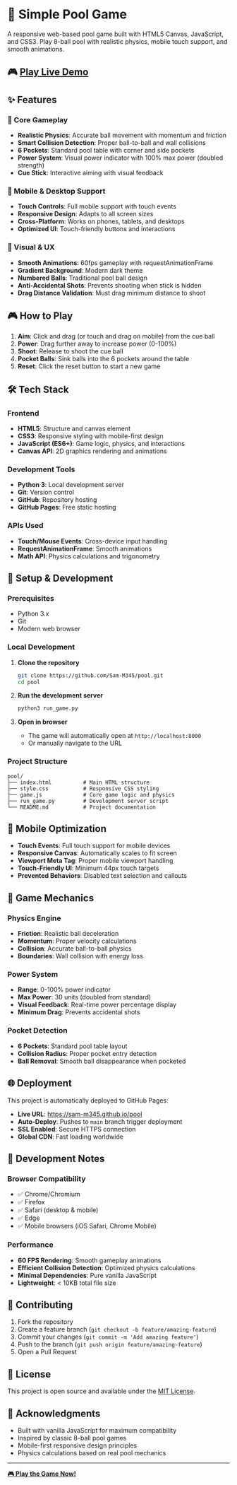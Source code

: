 # 🎱 Simple Pool Game

A responsive web-based pool game built with HTML5 Canvas, JavaScript, and CSS3. Play 8-ball pool with realistic physics, mobile touch support, and smooth animations.

## 🎮 [Play Live Demo](https://sam-m345.github.io/pool)

## ✨ Features

### 🎯 Core Gameplay
- **Realistic Physics**: Accurate ball movement with momentum and friction
- **Smart Collision Detection**: Proper ball-to-ball and wall collisions
- **6 Pockets**: Standard pool table with corner and side pockets
- **Power System**: Visual power indicator with 100% max power (doubled strength)
- **Cue Stick**: Interactive aiming with visual feedback

### 📱 Mobile & Desktop Support
- **Touch Controls**: Full mobile support with touch events
- **Responsive Design**: Adapts to all screen sizes
- **Cross-Platform**: Works on phones, tablets, and desktops
- **Optimized UI**: Touch-friendly buttons and interactions

### 🎨 Visual & UX
- **Smooth Animations**: 60fps gameplay with requestAnimationFrame
- **Gradient Background**: Modern dark theme
- **Numbered Balls**: Traditional pool ball design
- **Anti-Accidental Shots**: Prevents shooting when stick is hidden
- **Drag Distance Validation**: Must drag minimum distance to shoot

## 🎮 How to Play

1. **Aim**: Click and drag (or touch and drag on mobile) from the cue ball
2. **Power**: Drag further away to increase power (0-100%)
3. **Shoot**: Release to shoot the cue ball
4. **Pocket Balls**: Sink balls into the 6 pockets around the table
5. **Reset**: Click the reset button to start a new game

## 🛠️ Tech Stack

### Frontend
- **HTML5**: Structure and canvas element
- **CSS3**: Responsive styling with mobile-first design
- **JavaScript (ES6+)**: Game logic, physics, and interactions
- **Canvas API**: 2D graphics rendering and animations

### Development Tools
- **Python 3**: Local development server
- **Git**: Version control
- **GitHub**: Repository hosting
- **GitHub Pages**: Free static hosting

### APIs Used
- **Touch/Mouse Events**: Cross-device input handling
- **RequestAnimationFrame**: Smooth animations
- **Math API**: Physics calculations and trigonometry

## 🚀 Setup & Development

### Prerequisites
- Python 3.x
- Git
- Modern web browser

### Local Development

1. **Clone the repository**
   ```bash
   git clone https://github.com/Sam-M345/pool.git
   cd pool
   ```

2. **Run the development server**
   ```bash
   python3 run_game.py
   ```

3. **Open in browser**
   - The game will automatically open at `http://localhost:8000`
   - Or manually navigate to the URL

### Project Structure
```
pool/
├── index.html          # Main HTML structure
├── style.css           # Responsive CSS styling
├── game.js             # Core game logic and physics
├── run_game.py         # Development server script
└── README.md           # Project documentation
```

## 📱 Mobile Optimization

- **Touch Events**: Full touch support for mobile devices
- **Responsive Canvas**: Automatically scales to fit screen
- **Viewport Meta Tag**: Proper mobile viewport handling
- **Touch-Friendly UI**: Minimum 44px touch targets
- **Prevented Behaviors**: Disabled text selection and callouts

## 🎯 Game Mechanics

### Physics Engine
- **Friction**: Realistic ball deceleration
- **Momentum**: Proper velocity calculations
- **Collision**: Accurate ball-to-ball physics
- **Boundaries**: Wall collision with energy loss

### Power System
- **Range**: 0-100% power indicator
- **Max Power**: 30 units (doubled from standard)
- **Visual Feedback**: Real-time power percentage display
- **Minimum Drag**: Prevents accidental shots

### Pocket Detection
- **6 Pockets**: Standard pool table layout
- **Collision Radius**: Proper pocket entry detection
- **Ball Removal**: Smooth ball disappearance when pocketed

## 🌐 Deployment

This project is automatically deployed to GitHub Pages:
- **Live URL**: https://sam-m345.github.io/pool
- **Auto-Deploy**: Pushes to `main` branch trigger deployment
- **SSL Enabled**: Secure HTTPS connection
- **Global CDN**: Fast loading worldwide

## 🔧 Development Notes

### Browser Compatibility
- ✅ Chrome/Chromium
- ✅ Firefox
- ✅ Safari (desktop & mobile)
- ✅ Edge
- ✅ Mobile browsers (iOS Safari, Chrome Mobile)

### Performance
- **60 FPS Rendering**: Smooth gameplay animations
- **Efficient Collision Detection**: Optimized physics calculations
- **Minimal Dependencies**: Pure vanilla JavaScript
- **Lightweight**: < 10KB total file size

## 🤝 Contributing

1. Fork the repository
2. Create a feature branch (`git checkout -b feature/amazing-feature`)
3. Commit your changes (`git commit -m 'Add amazing feature'`)
4. Push to the branch (`git push origin feature/amazing-feature`)
5. Open a Pull Request

## 📝 License

This project is open source and available under the [MIT License](LICENSE).

## 🎉 Acknowledgments

- Built with vanilla JavaScript for maximum compatibility
- Inspired by classic 8-ball pool games
- Mobile-first responsive design principles
- Physics calculations based on real pool mechanics

---

**[🎮 Play the Game Now!](https://sam-m345.github.io/pool)** 